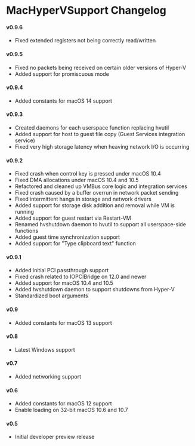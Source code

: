 MacHyperVSupport Changelog
============================
#### v0.9.6
- Fixed extended registers not being correctly read/written

#### v0.9.5
- Fixed no packets being received on certain older versions of Hyper-V
- Added support for promiscuous mode

#### v0.9.4
- Added constants for macOS 14 support

#### v0.9.3
- Created daemons for each userspace function replacing hvutil
- Added support for host to guest file copy (Guest Services integration service)
- Fixed very high storage latency when heaving network I/O is occurring

#### v0.9.2
- Fixed crash when control key is pressed under macOS 10.4
- Fixed DMA allocations under macOS 10.4 and 10.5
- Refactored and cleaned up VMBus core logic and integration services
- Fixed crash caused by a buffer overrun in network packet sending
- Fixed intermittent hangs in storage and network drivers
- Added support for storage disk addition and removal while VM is running
- Added support for guest restart via Restart-VM
- Renamed hvshutdown daemon to hvutil to support all userspace-side functions
- Added guest time synchronization support
- Added support for "Type clipboard text" function

#### v0.9.1
- Added initial PCI passthrough support
- Fixed crash related to IOPCIBridge on 12.0 and newer
- Added support for macOS 10.4 and 10.5
- Added hvshutdown daemon to support shutdowns from Hyper-V
- Standardized boot arguments

#### v0.9
- Added constants for macOS 13 support

#### v0.8
- Latest Windows support

#### v0.7
- Added networking support

#### v0.6
- Added constants for macOS 12 support
- Enable loading on 32-bit macOS 10.6 and 10.7

#### v0.5
- Initial developer preview release

